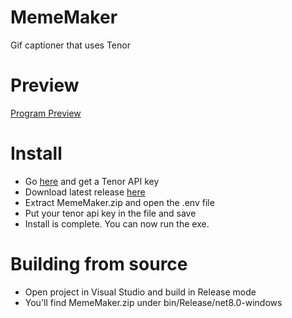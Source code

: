 # MemeMaker
Gif captioner that uses Tenor

# Preview
[Program Preview](https://github.com/michael-gif/MemeMaker/blob/main/resources/program_preview.png)

# Install
- Go [here](https://developers.google.com/tenor/guides/quickstart) and get a Tenor API key
- Download latest release [here](https://github.com/michael-gif/MemeMaker/releases)
- Extract MemeMaker.zip and open the .env file
- Put your tenor api key in the file and save
- Install is complete. You can now run the exe.

# Building from source
- Open project in Visual Studio and build in Release mode
- You'll find MemeMaker.zip under bin/Release/net8.0-windows